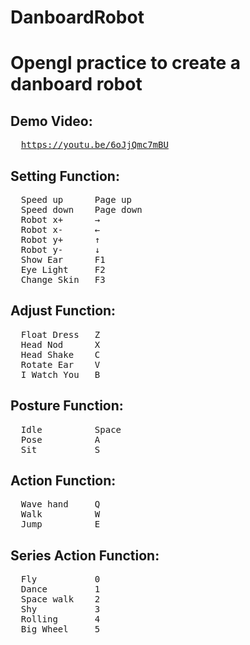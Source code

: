 # DanboardRobot
<h1>Opengl practice to create a danboard robot</h1>
<h2>Demo Video:<br></h2>
<p><pre>
  <a href="https://youtu.be/6oJjQmc7mBU">https://youtu.be/6oJjQmc7mBU</a>
</pre></p>

<h2>Setting Function:<br></h2>
<p><pre>
  Speed up      Page up
  Speed down    Page down
  Robot x+      →
  Robot x-      ←
  Robot y+      ↑
  Robot y-      ↓
  Show Ear      F1
  Eye Light     F2
  Change Skin   F3
</pre></p>

<h2>Adjust Function:<br></h2>
<p><pre>
  Float Dress   Z
  Head Nod      X
  Head Shake    C
  Rotate Ear    V
  I Watch You   B
</pre></p>

<h2>Posture Function:<br></h2>
<p><pre>
  Idle          Space
  Pose          A
  Sit           S
</pre></p>

<h2>Action Function:<br></h2>
<p><pre>
  Wave hand     Q
  Walk          W
  Jump          E
</pre></p>

<h2>Series Action Function:<br></h2>
<p><pre>
  Fly           0
  Dance         1
  Space walk    2
  Shy           3
  Rolling       4
  Big Wheel     5
</pre></p>
